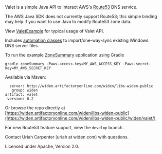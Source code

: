 Valet is a simple Java API to interact AWS's [Route53](http://aws.amazon.com/route53/) DNS service.

The AWS Java SDK does not currently support Route53; this simple binding may help if you want to use Java to modify Route53 zone data.

View [ValetExample](src/main/java/com/widen/examples/ValetExample.java) for typical usage of Valet API.

Includes [automation classes](src/main/java/com/widen/valet/importer) to import/one-way-sync existing Windows DNS server files.

To run the example [ZoneSummary](src/main/java/com/widen/examples/ZoneSummary.java) application using Gradle

    gradle zoneSummary -Paws-access-key=MY_AWS_ACCESS_KEY -Paws-secret-key=MY_AWS_SECRET_KEY

Available via Maven:

      server: http://widen.artifactoryonline.com/widen/libs-widen-public
       group: widen
    artifact: valet
     version: 0.2

Or browse the repo directly at [https://widen.artifactoryonline.com/widen/libs-widen-public](https://widen.artifactoryonline.com/widen/libs-widen-public/widen/valet/)

For new Route53 feature support, view the `develop` branch.

Contact Uriah Carpenter (uriah at widen.com) with questions.

Licensed under Apache, Version 2.0.